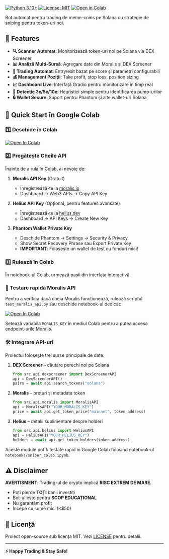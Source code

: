 [![Python 3.10+](https://img.shields.io/badge/python-3.10+-blue.svg)](https://www.python.org/downloads/)
[![License: MIT](https://img.shields.io/badge/License-MIT-yellow.svg)](https://opensource.org/licenses/MIT)
[![Open in Colab](https://colab.research.google.com/assets/colab-badge.svg)](https://colab.research.google.com/github/YOUR_USERNAME/solana-sniper-bot/blob/main/notebooks/sniper_colab.ipynb)

Bot automat pentru trading de meme-coins pe Solana cu strategie de sniping pentru token-uri noi.

## 🎯 Features

- **🔍 Scanner Automat**: Monitorizează token-uri noi pe Solana via DEX Screener
- **📊 Analiză Multi-Sursă**: Agregare date din Moralis și DEX Screener  
- **🤖 Trading Automat**: Entry/exit bazat pe score și parametri configurabili
- **💰 Management Poziții**: Take profit, stop loss, position sizing
- **📈 Dashboard Live**: Interfață Gradio pentru monitorizare în timp real
- **🚀 Detecție 3x/5x/10x**: Heuristici simple pentru identificarea pump-urilor
- **🔒 Wallet Secure**: Suport pentru Phantom și alte wallet-uri Solana

## 🚀 Quick Start în Google Colab

### 1️⃣ Deschide în Colab
[![Open In Colab](https://colab.research.google.com/assets/colab-badge.svg)](https://colab.research.google.com/github/YOUR_USERNAME/solana-sniper-bot/blob/main/notebooks/sniper_colab.ipynb)

### 2️⃣ Pregătește Cheile API

Înainte de a rula în Colab, ai nevoie de:

1. **Moralis API Key** (Gratuit)
   - Înregistrează-te la [moralis.io](https://moralis.io/)
   - Dashboard → Web3 APIs → Copy API Key

2. **Helius API Key** (Opțional, pentru features avansate)
   - Înregistrează-te la [helius.dev](https://www.helius.dev/)
   - Dashboard → API Keys → Create New Key

3. **Phantom Wallet Private Key**
   - Deschide Phantom → Settings → Security & Privacy
   - Show Secret Recovery Phrase sau Export Private Key
   - **IMPORTANT**: Folosește un wallet de test cu fonduri mici!

### 3️⃣ Rulează în Colab

În notebook-ul Colab, urmează pașii din interfața interactivă.

### 🔬 Testare rapidă Moralis API

Pentru a verifica dacă cheia Moralis funcționează, rulează scriptul
`test_moralis_api.py` sau deschide notebook-ul dedicat:

[![Open In Colab](https://colab.research.google.com/assets/colab-badge.svg)](https://colab.research.google.com/github/YOUR_USERNAME/solana-sniper-bot/blob/main/notebooks/moralis_api_test.ipynb)

Setează variabila `MORALIS_KEY` în mediul Colab pentru a putea accesa
endpoint-urile Moralis.

### 🛠 Integrare API-uri

Proiectul folosește trei surse principale de date:

1. **DEX Screener** – căutare perechi noi pe Solana
   ```python
   from src.api.dexscreener import DexScreenerAPI
   api = DexScreenerAPI()
   pairs = await api.search_tokens("solana")
   ```

2. **Moralis** – prețuri și metadata token
   ```python
   from src.api.moralis import MoralisAPI
   api = MoralisAPI("YOUR_MORALIS_KEY")
   price = await api.get_token_price("mainnet", token_address)
   ```

3. **Helius** – detalii suplimentare despre holderi
   ```python
   from src.api.helius import HeliusAPI
   api = HeliusAPI("YOUR_HELIUS_KEY")
   holders = await api.get_token_holders(token_address)
   ```

Aceste module pot fi testate rapid în Google Colab folosind notebook-ul
`notebooks/sniper_colab.ipynb`.

## ⚠️ Disclaimer

**AVERTISMENT**: Trading-ul de crypto implică **RISC EXTREM DE MARE**.

- Poți pierde **TOȚI** banii investiți
- Bot-ul este pentru **SCOP EDUCAȚIONAL**
- Nu garantăm profit
- Începe cu sume mici (<$50)

## 📜 Licență

Proiect open-source sub licența MIT. Vezi [LICENSE](LICENSE) pentru detalii.

---

**⚡ Happy Trading & Stay Safe!**
